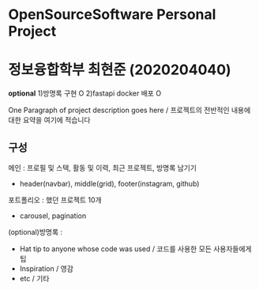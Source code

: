 # OpenSourceSoftware Personal Project
# 정보융합학부 최현준 (2020204040)

**optional**
1)방명록 구현 O
2)fastapi docker 배포 O

One Paragraph of project description goes here / 프로젝트의 전반적인 내용에 대한 요약을 여기에 적습니다



## 구성
메인 : 프로필 및 스택, 활동 및 이력, 최근 프로젝트, 방명록 남기기
- header(navbar), middle(grid), footer(instagram, github)

포트폴리오 : 했던 프로젝트 10개
- carousel, pagination

(optional)방명록 : 




* Hat tip to anyone whose code was used / 코드를 사용한 모든 사용자들에게 팁
* Inspiration / 영감
* etc / 기타
